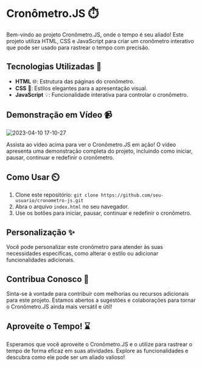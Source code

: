 # Cronômetro.JS ⏱️

Bem-vindo ao projeto Cronômetro.JS, onde o tempo é seu aliado! Este projeto utiliza HTML, CSS e JavaScript para criar um cronômetro interativo que pode ser usado para rastrear o tempo com precisão.

## Tecnologias Utilizadas 🚀
- **HTML** 🌐: Estrutura das páginas do cronômetro.
- **CSS** 🎨: Estilos elegantes para a apresentação visual.
- **JavaScript** 💡: Funcionalidade interativa para controlar o cronômetro.

## Demonstração em Vídeo 📹

![2023-04-10 17-10-27](https://github.com/paulo-santos360/cronometro/assets/102436341/dc99a577-28d4-4d27-95e2-1b2c3b762b14)

Assista ao vídeo acima para ver o Cronômetro.JS em ação! O vídeo apresenta uma demonstração completa do projeto, incluindo como iniciar, pausar, continuar e redefinir o cronômetro.

## Como Usar ⏲️
1. Clone este repositório: `git clone https://github.com/seu-usuario/cronometro-js.git`
2. Abra o arquivo `index.html` no seu navegador.
3. Use os botões para iniciar, pausar, continuar e redefinir o cronômetro.

## Personalização ✨
Você pode personalizar este cronômetro para atender às suas necessidades específicas, como alterar o estilo ou adicionar funcionalidades adicionais.

## Contribua Conosco 🤝
Sinta-se à vontade para contribuir com melhorias ou recursos adicionais para este projeto. Estamos abertos a sugestões e colaborações para tornar o Cronômetro.JS ainda mais versátil e útil!

## Aproveite o Tempo! ⌛
Esperamos que você aproveite o Cronômetro.JS e o utilize para rastrear o tempo de forma eficaz em suas atividades. Explore as funcionalidades e descubra como ele pode ser um aliado valioso!
